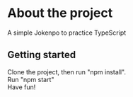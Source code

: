 <h1>About the project</h1>
A simple Jokenpo to practice TypeScript

<h2>Getting started</h2>

Clone the project, then run "npm install". <br>
Run "npm start" <br>
Have fun!

